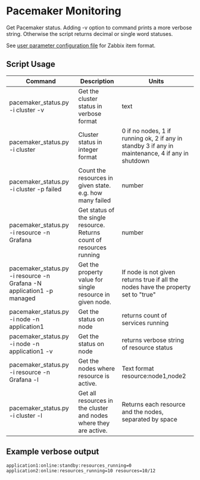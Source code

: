 # Pacemaker Monitoring

Get Pacemaker status. Adding -v option to command prints a more verbose string. Otherwise the script returns decimal or single word statuses.

See [user parameter configuration file](../etc/zabbix/zabbix_agentd.d/pacemaker.conf) for Zabbix item format.

## Script Usage

| Command | Description | Units |
| ------- | ----------- | ----- |
pacemaker_status.py -i cluster -v | Get the cluster status in verbose format | text |
pacemaker_status.py -i cluster | Cluster status in integer format | 0 if no nodes, 1 if running ok, 2 if any in standby 3 if any in maintenance, 4 if any in shutdown |
pacemaker_status.py -i cluster -p failed | Count the resources in given state. e.g. how many failed | number |
pacemaker_status.py -i resource -n Grafana | Get status of the single resource. Returns count of resources running | number |
pacemaker_status.py -i resource -n Grafana -N application1 -p managed | Get the property value for single resource in given node. | If node is not given returns true if all the nodes have the property set to "true" |
pacemaker_status.py -i node -n application1 | Get the status on node | returns count of services running |
pacemaker_status.py -i node -n application1 -v | Get the status on node | returns verbose string of resource status |
pacemaker_status.py -i resource -n Grafana -l | Get the nodes where resource is active. | Text format resource:node1,node2 |
pacemaker_status.py -i cluster -l | Get all resources in the cluster and nodes where they are active. | Returns each resource and the nodes, separated by space |
	
## Example verbose output

`application1:online:standby:resources_running=0 application2:online:resources_running=10 resources=10/12`
